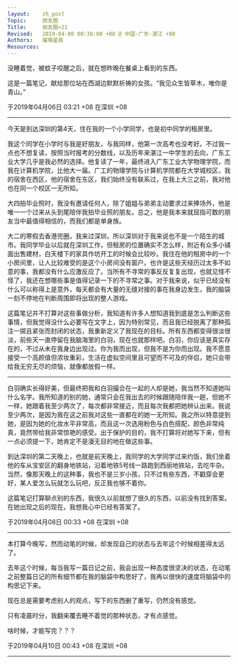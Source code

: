 ```yaml
---
layout:    zh_post
Topic:     朋友圈
Title:     朋友圈+21
Revised:   2019-04-08 00:38:00 +08 @ 中国-广东-湛江 +08
Authors:   璀璨星辰
Resources:
---
```


没睡着觉，被蚊子咬醒之后，就在想昨晚在餐桌上看到的东西。

这是一篇笔记，献给那位站在西湖边默默祈祷的女孩。“我见众生皆草木，唯你是青山。”

于2019年04月06日 03:21 +08 在深圳 +08

--------------------------------------------------------------------------------

今天是到达深圳的第4天，住在我的一个小学同学，也是初中同学的租房里。

我这个同学在小学时与我是好朋友，与我同样，他第一次高考也没考好。不过我一点也不想复读，按照当时报考的分数线，以及历年来湛江一中学生的去向，广东工业大学几乎是我必然的选择。他复读了一年，最终进入广东工业大学物理学院，而我在计算机学院，比他大一届。广工的物理学院与计算机学院都在大学城校区，我的宿舍在西区，他的宿舍在东区，我们始终没有联系过，在我上大三之前，我对他也在同一个校区一无所知。

大四拍毕业照时，我没有邀请任何人，除了姐姐与弟弟主动要求过来捧场外，他是唯一一个过来从头到尾陪伴我拍毕业照的朋友。总之，他是我本来就屈指可数的朋友当中最值得相信的，而我们都是单身族。

大二的寒假去香港兜圈，我来过深圳，所以深圳对于我来说也不是一个陌生的城市。我同学毕业以后就在深圳工作，但租房的位置确实不怎么样，附近有众多小铺面出售建材，白天楼下的家具作坊开工的时候会比较吵。我住在他的租房中的一个小房间里，让人比较难受的是这个小房间没有窗户。也许是这些天经历过太多不如意的事，我都没有什么应激反应了。当所有不寻常的事反反复复出现，也就见怪不怪了，我还在想哪些事是值得记录一下的不寻常之事。对于我来说，似乎已经没有什么可以称得上是意外，每天都会有大量的无缝对接的事在我身边发生，我的脑袋一刻不停地在判断周围即将出现的整人游戏。

这篇笔记并不打算对这些事做分析，我知道有许多人想知道我到底是怎么判断这些事情，但我觉得没什么必要写在文字上，因为特别常见，而且我已经脱离了那种孤注一掷且紧张而封闭的状态，我重新定义了我现在的目标。所有东西都变得很淡很淡，前些天一直停留在我脑海里的白羽，现在也就那样吧。白羽，你应该是真实存在的，不过从未在我身边出现过。你为我而出现，但我不是为你而出现。我不愿意接受一个高颜值但浓妆重彩，生活在虚拟空间里且可望而不可及的伴侣，她只会带给我无穷无尽的烦恼，就像都放假一样。

--------------------------------------------------------------------------------

白羽确实长得好美，但最终把我和白羽撮合在一起的人却是她，我当然不知道她叫什么名字。我所知道的别的她，通常只会在我出去的时候跟随陪伴我一趟，但她不一样，她跟着我至少两次了，每次都非常接近，而且每次我都把她辨认出来。我说至少两次，是因为我在这之前我对这些一直都在的她一无所知。我之所以特意提到她，是因为她的化妆水平非常高，而且这一次选用粉色与白色搭配，颜色非常纯真，竟然带给我非常惊艳的感受。出于保护的目的，我不打算将对她写下来，但有一点必须提一下，她肯定不是漫无目的地在做这些事。

到达深圳的第二天晚上，也就是前天晚上，我同学的大学同学过来约饭，我们坐着他的车从宝安区的翻身地铁站，沿着地铁5号线一路跑到西丽地铁站，去吃牛杂。当然，像那天晚上的这种事，我也不是三岁小孩，只不过有些东西，不戳穿会更好，某人爱怎么玩就怎么玩吧，反正我也够不着你。

这篇笔记打算聊点别的东西，我很久以前就想了很久的东西，以前没有找到答案。在她出现之后的现在，我想我心中已经有答案了。

于2019年04月08日 00:33 +08 在深圳 +08

--------------------------------------------------------------------------------

本打算今晚写，然而动笔的时候，却发现自己的状态与去年这个时候相差得太远了。

去年这个时候，每当我写一篇日记之前，我会出现一种态度很坚决的状态，在动笔之前整篇日记的所有细节都在我的脑袋中构思好了，我再以很快的速度将脑袋中的构思记下来。

现在总是需要考虑别人的观点，写下的东西删了重写，仍然没有感觉。

只有凌晨时分，我翻来覆去睡不着觉的那种状态，才有点感觉。

啥时候，才能写完？？？

于2019年04月10日 00:43 +08 在深圳 +08

--------------------------------------------------------------------------------
